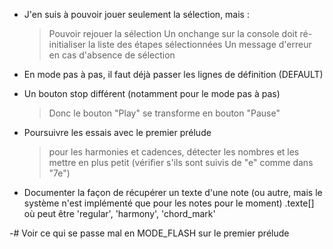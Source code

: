 * J'en suis à pouvoir jouer seulement la sélection, mais :
  > Pouvoir rejouer la sélection
  > Un onchange sur la console doit ré-initialiser la liste des étapes sélectionnées
  > Un message d'erreur en cas d'absence de sélection
* En mode pas à pas, il faut déjà passer les lignes de définition (DEFAULT)
* Un bouton stop différent (notamment pour le mode pas à pas)
  > Donc le bouton "Play" se transforme en bouton "Pause"
* Poursuivre les essais avec le premier prélude
  > pour les harmonies et cadences, détecter les nombres et les
    mettre en plus petit (vérifier s'ils sont suivis de "e" comme dans "7e")

* Documenter la façon de récupérer un texte d'une note (ou autre, mais le système n'est implémenté que pour les notes pour le moment)
    <note>.texte[<cle>] où <cle> peut être 'regular', 'harmony', 'chord_mark'


-# Voir ce qui se passe mal en MODE_FLASH sur le premier prélude
    

